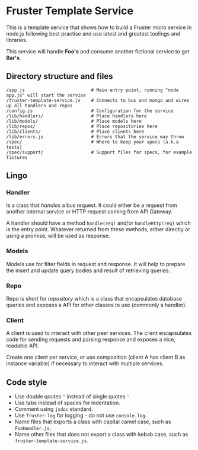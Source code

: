 # Fruster Template Service

This is a template service that shows how to build a Fruster micro service in node.js 
following best practise and use latest and greatest toolings and libraries.

This service will handle **Foo's** and consume another fictional service to get **Bar's**.

## Directory structure and files

```
/app.js                         # Main entry point, running "node app.js" will start the service
/fruster-template-service.js    # Connects to bus and mongo and wires up all handlers and repos
/config.js                      # Configuration for the service
/lib/handlers/                  # Place handlers here
/lib/models/                    # Place models here
/lib/repos/                  	# Place repositories here
/lib/clients/                  	# Place clients here
/lib/errors.js                  # Errors that the service may throw
/spec/                          # Where to keep your specs (a.k.a tests)
/spec/support/                  # Support files for specs, for example fixtures
```

## Lingo

### Handler

Is a class that _handles_ a bus request. It could either be a request from another internal service or HTTP request
coming from API Gateway.

A handler should have a method `handle(req)` and/or `handleHttp(req)` which is the entry point.
Whatever returned from these methods, either directly or using a promise, will be used as response.

### Models

Models use for filter fields in request and response. It will help to prepare the insert and update query bodies and result of retrieving queries.  

### Repo 

Repo is short for _repository_ which is a class that encapsulates database queries and exposes a API for other
classes to use (commonly a handler).

### Client

A client is used to interact with other peer services. The client encapsulates code for sending
requests and parsing response and exposes a nice, readable API.

Create one client per service, or use composition (client A has client B as instance variable) if necessary to 
interact with multiple services.

## Code style

* Use double qoutes `"` instead of single quotes `'`.
* Use tabs instead of spaces for indentation.
* Comment using `jsdoc` standard.
* Use `fruster-log` for logging - do not use `console.log`.
* Name files that exports a class with capital camel case, such as `FooHandler.js`.
* Name other files that does not export a class with kebab case, such as `fruster-template-service.js`.
